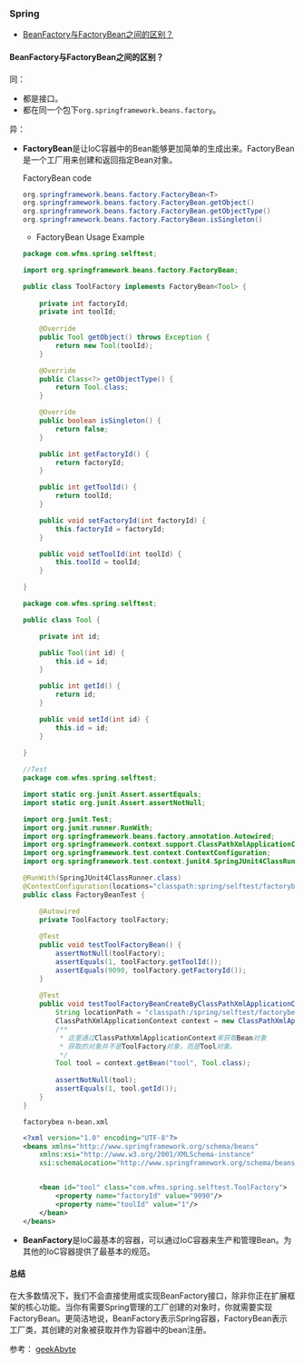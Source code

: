 ### Spring
- [BeanFactory与FactoryBean之间的区别？](#user-content-sp-1)

#### <a id="sp-1">BeanFactory与FactoryBean之间的区别？</a>

同：
- 都是接口。
- 都在同一个包下`org.springframework.beans.factory`。

异：
- **FactoryBean**是让IoC容器中的Bean能够更加简单的生成出来。FactoryBean是一个工厂用来创建和返回指定Bean对象。
    
    FactoryBean code
    ```java
    org.springframework.beans.factory.FactoryBean<T>
    org.springframework.beans.factory.FactoryBean.getObject()
    org.springframework.beans.factory.FactoryBean.getObjectType()
    org.springframework.beans.factory.FactoryBean.isSingleton()
    ```

    - FactoryBean Usage Example
    ```java
    package com.wfms.spring.selftest;

    import org.springframework.beans.factory.FactoryBean;

    public class ToolFactory implements FactoryBean<Tool> {
        
        private int factoryId;
        private int toolId;
        
        @Override
        public Tool getObject() throws Exception {
            return new Tool(toolId);
        }

        @Override
        public Class<?> getObjectType() {
            return Tool.class;
        }

        @Override
        public boolean isSingleton() {
            return false;
        }

        public int getFactoryId() {
            return factoryId;
        }

        public int getToolId() {
            return toolId;
        }

        public void setFactoryId(int factoryId) {
            this.factoryId = factoryId;
        }

        public void setToolId(int toolId) {
            this.toolId = toolId;
        }

    }

    package com.wfms.spring.selftest;

    public class Tool {

        private int id;

        public Tool(int id) {
            this.id = id;
        }

        public int getId() {
            return id;
        }

        public void setId(int id) {
            this.id = id;
        }
        
    }

    //Test
    package com.wfms.spring.selftest;

    import static org.junit.Assert.assertEquals;
    import static org.junit.Assert.assertNotNull;

    import org.junit.Test;
    import org.junit.runner.RunWith;
    import org.springframework.beans.factory.annotation.Autowired;
    import org.springframework.context.support.ClassPathXmlApplicationContext;
    import org.springframework.test.context.ContextConfiguration;
    import org.springframework.test.context.junit4.SpringJUnit4ClassRunner;

    @RunWith(SpringJUnit4ClassRunner.class)
    @ContextConfiguration(locations="classpath:spring/selftest/factorybean-bean.xml")
    public class FactoryBeanTest {

        @Autowired
        private ToolFactory toolFactory;
        
        @Test
        public void testToolFactoryBean() {
            assertNotNull(toolFactory);
            assertEquals(1, toolFactory.getToolId());
            assertEquals(9090, toolFactory.getFactoryId());
        }
        
        @Test
        public void testToolFactoryBeanCreateByClassPathXmlApplicationContext() {
            String locationPath = "classpath:/spring/selftest/factorybean-bean.xml";
            ClassPathXmlApplicationContext context = new ClassPathXmlApplicationContext(locationPath);
            /**
             * 这里通过ClassPathXmlApplicationContext来获取Bean对象
             * 获取的对象并不是ToolFactory对象，而是Tool对象。
             */
            Tool tool = context.getBean("tool", Tool.class);
            
            assertNotNull(tool);
            assertEquals(1, tool.getId());
        }
    }

    ```

    `factorybea n-bean.xml`
    ```xml
    <?xml version="1.0" encoding="UTF-8"?>
    <beans xmlns="http://www.springframework.org/schema/beans"
        xmlns:xsi="http://www.w3.org/2001/XMLSchema-instance"
        xsi:schemaLocation="http://www.springframework.org/schema/beans http://www.springframework.org/schema/beans/spring-beans.xsd">


        <bean id="tool" class="com.wfms.spring.selftest.ToolFactory">
            <property name="factoryId" value="9090"/>
            <property name="toolId" value="1"/>
        </bean>
    </beans>
    ```

- **BeanFactory**是IoC最基本的容器，可以通过IoC容器来生产和管理Bean。为其他的IoC容器提供了最基本的规范。

#### 总结
在大多数情况下，我们不会直接使用或实现BeanFactory接口，除非你正在扩展框架的核心功能。当你有需要Spring管理的工厂创建的对象时，你就需要实现FactoryBean。更简洁地说，BeanFactory表示Spring容器，FactoryBean表示工厂类，其创建的对象被获取并作为容器中的bean注册。

参考： 
[geekAbyte](http://www.geekabyte.io/2014/11/difference-between-beanfactory-and.html)
